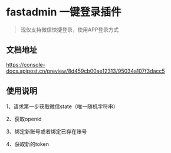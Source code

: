 # fastadmin 一键登录插件

> 现仅支持微信快捷登录，使用APP登录方式


## 文档地址

https://console-docs.apipost.cn/preview/8d459cb00ae12313/95034a107f3dacc5


## 使用说明
1、请求第一步获取微信state（唯一随机字符串）

2、获取openid

3、绑定新账号或者绑定已存在账号

4、获取新的token